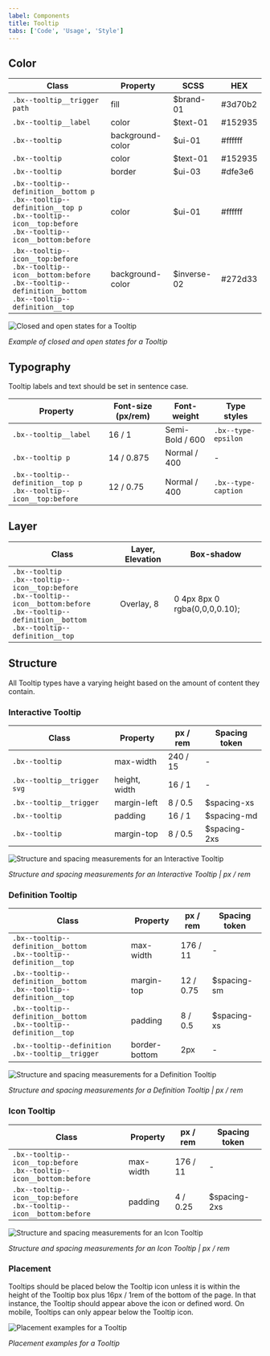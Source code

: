 ```yaml
---
label: Components
title: Tooltip
tabs: ['Code', 'Usage', 'Style']
---
```


## Color

| Class                                                                                                                                                         | Property         | SCSS        | HEX     |
| ------------------------------------------------------------------------------------------------------------------------------------------------------------- | ---------------- | ----------- | ------- |
| `.bx--tooltip__trigger path`                                                                                                                                  | fill             | $brand-01   | #3d70b2 |
| `.bx--tooltip__label`                                                                                                                                         | color            | $text-01    | #152935 |
| `.bx--tooltip`                                                                                                                                                | background-color | $ui-01      | #ffffff |
| `.bx--tooltip`                                                                                                                                                | color            | $text-01    | #152935 |
| `.bx--tooltip`                                                                                                                                                | border           | $ui-03      | #dfe3e6 |
| `.bx--tooltip--definition__bottom p` </br> `.bx--tooltip--definition__top p` </br> `.bx--tooltip--icon__top:before` </br> `.bx--tooltip--icon__bottom:before` | color            | $ui-01      | #ffffff |
| `.bx--tooltip--icon__top:before` </br> `.bx--tooltip--icon__bottom:before` </br> `.bx--tooltip--definition__bottom`</br> `.bx--tooltip--definition__top`      | background-color | $inverse-02 | #272d33 |

<div class="image-component">
    <img src="images/tooltip-style-1.png" alt="Closed and open states for a Tooltip" />
</div>

_Example of closed and open states for a Tooltip_

## Typography

Tooltip labels and text should be set in sentence case.

| Property                                                                 | Font-size (px/rem) | Font-weight     | Type styles         |
| ------------------------------------------------------------------------ | ------------------ | --------------- | ------------------- |
| `.bx--tooltip__label`                                                    | 16 / 1             | Semi-Bold / 600 | `.bx--type-epsilon` |
| `.bx--tooltip p`                                                         | 14 / 0.875         | Normal / 400    | -                   |
| `.bx--tooltip--definition__top p` </br> `.bx--tooltip--icon__top:before` | 12 / 0.75          | Normal / 400    | `.bx--type-caption` |

## Layer

| Class                                                                                                                                                                          | Layer, Elevation | Box-shadow                    |
| ------------------------------------------------------------------------------------------------------------------------------------------------------------------------------ | ---------------- | ----------------------------- |
| `.bx--tooltip` </br> `.bx--tooltip--icon__top:before` </br> `.bx--tooltip--icon__bottom:before` </br> `.bx--tooltip--definition__bottom` </br> `.bx--tooltip--definition__top` | Overlay, 8       | 0 4px 8px 0 rgba(0,0,0,0.10); |

## Structure

All Tooltip types have a varying height based on the amount of content they contain.

### Interactive Tooltip

| Class                       | Property      | px / rem | Spacing token |
| --------------------------- | ------------- | -------- | ------------- |
| `.bx--tooltip`              | max-width     | 240 / 15 | -             |
| `.bx--tooltip__trigger svg` | height, width | 16 / 1   | -             |
| `.bx--tooltip__trigger`     | margin-left   | 8 / 0.5  | $spacing-xs   |
| `.bx--tooltip`              | padding       | 16 / 1   | $spacing-md   |
| `.bx--tooltip`              | margin-top    | 8 / 0.5  | $spacing-2xs  |

<div class="image-component">
    <img src="images/tooltip-style-2.png" alt="Structure and spacing measurements for an Interactive Tooltip" />
</div>

_Structure and spacing measurements for an Interactive Tooltip | px / rem_

### Definition Tooltip

| Class                                                                    | Property      | px / rem  | Spacing token |
| ------------------------------------------------------------------------ | ------------- | --------- | ------------- |
| `.bx--tooltip--definition__bottom` </br> `.bx--tooltip--definition__top` | max-width     | 176 / 11  | -             |
| `.bx--tooltip--definition__bottom` </br> `.bx--tooltip--definition__top` | margin-top    | 12 / 0.75 | $spacing-sm   |
| `.bx--tooltip--definition__bottom` </br> `.bx--tooltip--definition__top` | padding       | 8 / 0.5   | $spacing-xs   |
| `.bx--tooltip--definition .bx--tooltip__trigger`                         | border-bottom | 2px       | -             |

<div class="image-component">
    <img src="images/tooltip-style-3.png" alt="Structure and spacing measurements for a Definition Tooltip" />
</div>

_Structure and spacing measurements for a Definition Tooltip | px / rem_

### Icon Tooltip

| Class                                                                      | Property  | px / rem | Spacing token |
| -------------------------------------------------------------------------- | --------- | -------- | ------------- |
| `.bx--tooltip--icon__top:before` </br> `.bx--tooltip--icon__bottom:before` | max-width | 176 / 11 | -             |
| `.bx--tooltip--icon__top:before` </br> `.bx--tooltip--icon__bottom:before` | padding   | 4 / 0.25 | $spacing-2xs  |

<div class="image-component">
    <img src="images/tooltip-style-4.png" alt="Structure and spacing measurements for an Icon Tooltip" />
</div>

_Structure and spacing measurements for an Icon Tooltip | px / rem_

### Placement

Tooltips should be placed below the Tooltip icon unless it is within the height of the Tooltip box plus 16px / 1rem of the bottom of the page. In that instance, the Tooltip should appear above the icon or defined word. On mobile, Tooltips can only appear below the Tooltip icon.

<div class="image-component">
    <img src="images/tooltip-style-5.png" alt="Placement examples for a Tooltip" />
</div>

_Placement examples for a Tooltip_
